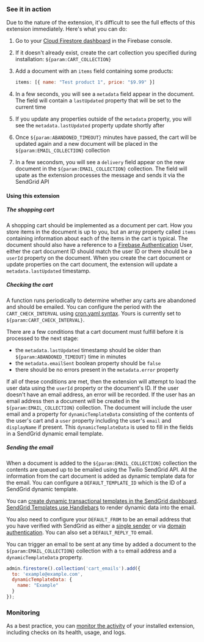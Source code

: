 ### See it in action

Due to the nature of the extension, it's difficult to see the full effects of this extension immediately. Here's what you can do:

1.  Go to your [Cloud Firestore dashboard](https://console.firebase.google.com/project/${param:PROJECT_ID}/firestore/data) in the Firebase console.

1. If it doesn't already exist, create the cart collection you specified during installation: `${param:CART_COLLECTION}`

1. Add a document with an `items` field containing some products:

   ```js
   items: [{ name: "Test product 1", price: "$9.99" }]
   ```

1. In a few seconds, you will see a `metadata` field appear in the document. The field will contain a `lastUpdated` property that will be set to the current time

1. If you update any properties outside of the `metadata` property, you will see the `metadata.lastUpdated` property update shortly after

1. Once `${param:ABANDONED_TIMEOUT}` minutes have passed, the cart will be updated again and a new document will be placed in the `${param:EMAIL_COLLECTION}` collection

2. In a few secondsm, you will see a `delivery` field appear on the new document in the `${param:EMAIL_COLLECTION}` collection. The field will upate as the extension processes the message and sends it via the SendGrid API


#### Using this extension

##### The shopping cart

A shopping cart should be implemented as a document per cart. How you store items in the document is up to you, but an array property called `items` containing information about each of the items in the cart is typical. The document should also have a reference to a [Firebase Authentication](https://firebase.google.com/docs/auth) User, either the cart document ID should match the user ID or there should be a `userId` property on the document. When you create the cart document or update properties on the cart document, the extension will update a `metadata.lastUpdated` timestamp.

##### Checking the cart

A function runs periodically to determine whether any carts are abandoned and should be emailed. You can configure the period with the `CART_CHECK_INTERVAL` using [cron.yaml syntax](https://cloud.google.com/appengine/docs/standard/python/config/cronref). Yours is currently set to `${param:CART_CHECK_INTERVAL}`.

There are a few conditions that a cart document must fulfill before it is processed to the next stage:

* the `metadata.lastUpdated` timestamp should be older than `${param:ABANDONED_TIMEOUT}` time in minutes
* the `metadata.emailSent` boolean property should be `false`
* there should be no errors present in the `metadata.error` property

If all of these conditions are met, then the extension will attempt to load the user data using the `userId` property or the document's ID. If the user doesn't have an email address, an error will be recorded. If the user has an email address then a document will be created in the `${param:EMAIL_COLLECTION}` collection. The document will include the user email and a property for `dynamicTemplateData` consisting of the contents of the user's cart and a `user` property including the user's `email` and `displayName` if present. This `dynamicTemplateData` is used to fill in the fields in a SendGrid dynamic email template.

##### Sending the email

When a document is added to the `${param:EMAIL_COLLECTION}` collection the contents are queued up to be emailed using the Twilio SendGrid API. All the information from the cart document is added as dynamic template data for the email. You can configure a `DEFAULT_TEMPLATE_ID` which is the ID of a SendGrid dynamic template.

You can [create dynamic transactional templates in the SendGrid dashboard](https://mc.sendgrid.com/dynamic-templates). [SendGrid Templates use Handlebars](https://docs.sendgrid.com/for-developers/sending-email/using-handlebars) to render dynamic data into the email.

You also need to configure your `DEFAULT_FROM` to be an email address that you have verified with SendGrid as either a [single sender](https://docs.sendgrid.com/ui/sending-email/sender-verification) or via [domain authentication](https://docs.sendgrid.com/ui/account-and-settings/how-to-set-up-domain-authentication). You can also set a `DEFAULT_REPLY_TO` email.

You can trigger an email to be sent at any time by added a document to the `${param:EMAIL_COLLECTION}` collection with a `to` email address and a `dynamicTemplateData` property.

```js
admin.firestore().collection('cart_emails').add({
  to: 'example@example.com',
  dynamicTemplateData: {
    name: "Example"
  }
});
```

### Monitoring

As a best practice, you can [monitor the activity](https://firebase.google.com/docs/extensions/manage-installed-extensions#monitor) of your installed extension, including checks on its health, usage, and logs.